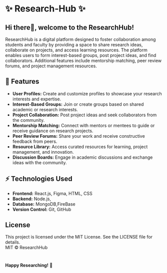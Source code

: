 # ✨ Research-Hub ✨
## Hi there👋, welcome to the ResearchHub!
ResearchHub is a digital platform designed to foster collaboration among students and faculty by providing a space to share research ideas, collaborate on projects, and access learning resources. The platform enables users to form interest-based groups, post project ideas, and find collaborators. Additional features include mentorship matching, peer review forums, and project management resources.

## 🚀 Features
- **User Profiles:** Create and customize profiles to showcase your research interests and expertise.
- **Interest-Based Groups:** Join or create groups based on shared academic or research interests.
- **Project Collaboration:** Post project ideas and seek collaborators from the community.
- **Mentorship Matching:** Connect with mentors or mentees to guide or receive guidance on research projects.
- **Peer Review Forums:** Share your work and receive constructive feedback from peers.
- **Resource Library:** Access curated resources for learning, project management, and innovation.
- **Discussion Boards:** Engage in academic discussions and exchange ideas with the community.

## ⚡ Technologies Used
- **Frontend:** React.js, Figma, HTML, CSS
- **Backend:** Node.js, 
- **Database:** MongoDB,FireBase
- **Version Control:** Git, GitHub

## License
This project is licensed under the MIT License. See the LICENSE file for details.<br>
MIT © ResearchHub

#
**Happy Researching!** 🚀

